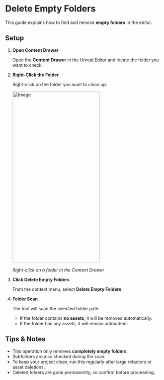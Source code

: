 # Delete Empty Folders

This guide explains how to find and remove **empty folders** in the editor.  

## Setup

1. **Open Content Drawer**

   Open the **Content Drawer** in the Unreal Editor and locate the folder you want to check.  

2. **Right-Click the Folder**

   Right-click on the folder you want to clean up.  

   <img width="280" height="551" alt="Image" src="https://github.com/user-attachments/assets/bb75bc9a-8d39-4141-8dff-0cf9e46efae4" />
   
   *Right-click on a folder in the Content Drawer*

4. **Click Delete Empty Folders**

   From the context menu, select **Delete Empty Folders**.  

5. **Folder Scan**

   The tool will scan the selected folder path.  
   - If the folder contains **no assets**, it will be removed automatically.  
   - If the folder has any assets, it will remain untouched.  

## Tips & Notes

- This operation only removes **completely empty folders**.  
- Subfolders are also checked during the scan.  
- To keep your project clean, run this regularly after large refactors or asset deletions.  
- Deleted folders are gone permanently, so confirm before proceeding.  

